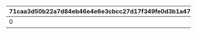 |71caa3d50b22a7d84eb46e4e6e3cbcc27d17f349fe0d3b1a47920ea9132b3a0a|ce326fb71cf2367d4dc71c1ae1960999df813dae7f2d65cb00fbef135a79ceb9|5aea6ae887427ff71b2b9db27bd0f9551861f468ce7a25e5af4f9964a54489dc|fa3658789d6b5daa7e482b950d2a4842b867a7e13bbaef4e1ae43f87027b9420|d3972cc821ee604e6cb9ce6bfab77edad69d665e2e128973ea4e9b57ce857492|2c4339a5a1656daae4bd79f54bd1206140662f3a65e5805cc42564d631e8052f|dc196272855edde8a4b6f8113f2fe5beb30e5f08d80b70cd510cd95dcc007294|d6cfcdb623a624e56d3de0588d5c8de19a9042e70bb4ed49d6a490eee6e60cda|48f3901f9124cfd1d0ebd0055f0ab8e1fc3551517802c6db21f8b6b1fc921078|1950a3d19a2a6493f1d6fd580613b8360a99398b38439506986d23de48d59183|1634966c4d3629abe26fbc11845a3e5e1ebc9389b4899c205c808ddd935575a7|36239e62c89f62ba9057b6a0c26301cb6273facfffb3091f0ab6799003b23f27|d0797ad5dfe1dcc3a1ca7992fe0940c21e171b17e5eb6c918a9d3d77b8e9f793|1b5aaa02540007477ff045c5295d97f720f5712776184950bc74e0e876fa547f|21aca5570a19a976a989087da812601c91455cc477b8891f2c5d825effc67fb3|75d49c99f0d459f73dbf9dd82a25c1ccc976767731e9a827453fc1cae7fe9be4|de54c774f2e03617eb7433adc255913db6b9ea489313a8e8e5160105a9ab2a23|a75b672ccfb15f6219b345d79288bcd2d0aefd7a2b6ca80f7992ad86a7d3cd55|
| --- | --- | --- | --- | --- | --- | --- | --- | --- | --- | --- | --- | --- | --- | --- | --- | --- | --- |
|0|1405|0|0|0|30000|0|クウカ大回転で合計30000m飛ばそう|0|0|7|0|0|1|0|0|0|1|